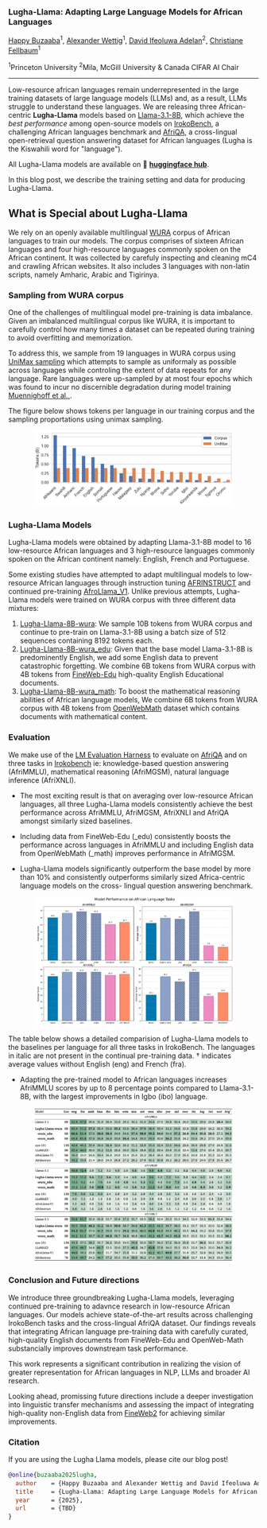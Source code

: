 ### Lugha-Llama: Adapting Large Language Models for African Languages

[Happy Buzaaba](https://buzaabah.github.io/)<sup>1</sup>, [Alexander Wettig](https://www.cs.princeton.edu/~awettig/)<sup>1</sup>, [David Ifeoluwa Adelan](https://dadelani.github.io/)<sup>2</sup>, [Christiane Fellbaum](https://www.cs.princeton.edu/people/profile/fellbaum)<sup>1</sup>

<sup>1</sup>Princeton University
<sup>2</sup>Mila, McGill University & Canada CIFAR AI Chair

-----------------------------------------------------------------------------------------------

Low-resource african languages remain underrepresented in the large training datasets of large language models (LLMs) and, as a result, LLMs struggle to understand these languages.
We are releasing three African-centric **Lugha-Llama** models based on [Llama-3.1-8B](https://huggingface.co/meta-llama/Llama-3.1-8B), which achieve the *best performance* among open-source models on
[IrokoBench](https://arxiv.org/abs/2406.03368), a challenging African languages benchmark and [AfriQA](https://arxiv.org/abs/2305.06897), a cross-lingual open-retrieval question answering dataset for African languages (Lugha is the Kiswahili word for "language").

All Lugha-Llama models are available on 🤗 [**huggingface hub**](https://huggingface.co/Lugha-Llama).

In this blog post, we describe the training setting and data for producing Lugha-Llama.

## What is Special about Lugha-Llama

We rely on an openly available multilingual <a href="https://aclanthology.org/2023.emnlp-main.11.pdf">WURA</a> corpus of African languages to train our models. The corpus comprises of sixteen African languages and four high-resource languages commonly spoken on the African continent. It was collected by carefuly inspecting and cleaning mC4 and crawling African websites. It also includes 3 languages with non-latin scripts, namely Amharic, Arabic and Tigirinya. 

### Sampling from WURA corpus

One of the challenges of multilingual model pre-training is data imbalance. Given an imbalanced multilingual corpus like WURA, it is important to carefully control how many times a dataset can be repeated during training to avoid overfitting and memorization.

To address this, we sample from 19 languages in WURA corpus using [UniMax sampling](https://arxiv.org/abs/2304.09151) which attempts to sample as uniformaly as possible across languages while controling the extent of data repeats for any language. Rare languages were up-sampled by at most four epochs which was found to incur no discernible degradation during model training [Muennighoff et al.,](https://openreview.net/pdf?id=j5BuTrEj35). 

The figure below shows tokens per language in our training corpus and the sampling proportations using unimax sampling.
<p align="center">
  <img width="80%" alt="Data Proportation" src="./images/wura_proportions.png">
</p>

### Lugha-Llama Models
Lugha-Llama models were obtained by adapting Llama-3.1-8B model to 16 low-resource African languages and 3 high-resource languages commonly spoken on the African continent namely: English, French and Portuguese. 

Some existing studies have attempted to adapt multilingual models to low-resource African languages through instruction tuning [AFRINSTRUCT](https://aclanthology.org/2024.findings-emnlp.793.pdf) and continued pre-training [AfroLlama_V1](https://huggingface.co/Jacaranda/AfroLlama_V1). Unlike previous attempts, Lugha-Llama models were trained on WURA corpus with three different data mixtures: 

1. [Lugha-Llama-8B-wura](https://huggingface.co/Lugha-Llama/Lugha-Llama-8B-wura): We sample 10B tokens from WURA corpus and continue to pre-train on Llama-3.1-8B using a batch size of 512 sequences containing 8192 tokens each. 
2. [Lugha-Llama-8B-wura_edu](https://huggingface.co/Lugha-Llama/Lugha-Llama-8B-wura_edu): Given that the base model Llama-3.1-8B is predominently English, we add some English data to prevent catastrophic forgetting. We combine 6B tokens from WURA corpus with 4B tokens from [FineWeb-Edu](https://huggingface.co/datasets/HuggingFaceFW/fineweb-edu) high-quality English Educational documents. 
3. [Lugha-Llama-8B-wura_math](https://huggingface.co/Lugha-Llama/Lugha-Llama-8B-wura_math): To boost the mathematical reasoning abilities of African language models, We combine 6B tokens from WURA corpus with 4B tokens from [OpenWebMath](https://huggingface.co/datasets/open-web-math/open-web-math) dataset which contains documents with mathematical content. 


### Evaluation
We make use of the [LM Evaluation Harness](https://github.com/EleutherAI/lm-evaluation-harness) to evaluate on [AfriQA](https://arxiv.org/abs/2305.06897) and on three tasks in [Irokobench](https://arxiv.org/abs/2406.03368) ie: knowledge-based question answering (AfriMMLU),  mathematical reasoning (AfriMGSM), natural language inference (AfriXNLI). 

 - The most exciting result is that on averaging over low-resource African languages, all three Lugha-Llama models consistently achieve the best performance across AfriMMLU, AfriMGSM, AfriXNLI and AfriQA amongst similarly sized baselines.

- Including data from FineWeb-Edu (_edu) consistently boosts the performance across languages in AfriMMLU and including English data from OpenWebMath (_math) improves performance in AfriMGSM.

- Lugha-Llama models significantly outperform the base model by more than 10% and consistently outperforms similarly sized Africa-centric language models on the cross- lingual question answering benchmark.
 

<p align="center">
  <img width="80%" alt="Average Score" src="./images/Model_Avg.png">
</p>


The table below shows a detailed comparision of Lugha-Llama models to the baselines per language for all three tasks in IrokoBench. The languages in italic are not present in the continual pre-training data. † indicates average values without English (eng) and French (fra).
- Adapting the pre-trained model to African languages increases AfriMMLU scores by up to 8 percentage points compared to Llama-3.1-8B, with the largest improvements in Igbo (ibo) language.

</p>
<p align="center">
  <img width="80%" alt="Main Result" src="./images/Main_table.png">
</p>


### Conclusion and Future directions

We introduce three groundbreaking Lugha-Llama models, leveraging continued pre-training to adavnce research in low-resource African languages. Our models achieve state-of-the-art results across challenging IrokoBench tasks and the cross-lingual AfriQA dataset.
Our findings reveals that integrating African language pre-training data with carefully curated, high-quality English documents from FineWeb-Edu and OpenWeb-Math substancially improves downstream task performance. 

This work represents a significant contribution in realizing the vision of greater representation for African languages in NLP, LLMs and broader AI research.

Looking ahead, promissing future directions include a deeper investigation into linguistic transfer mechanisms and assessing the impact of integrating high-quality non-English data from [FineWeb2](https://github.com/huggingface/fineweb-2) for achieving similar improvements.

### Citation
If you are using the Lugha Llama models, please cite our blog post!
```bibtex
@online{buzaaba2025lugha,
  author    = {Happy Buzaaba and Alexander Wettig and David Ifeoluwa Adelan and Christiane Fellbaum},
  title     = {Lugha-Llama: Adapting Large Language Models for African Languages},
  year      = {2025},
  url       = {TBD}
}
```

